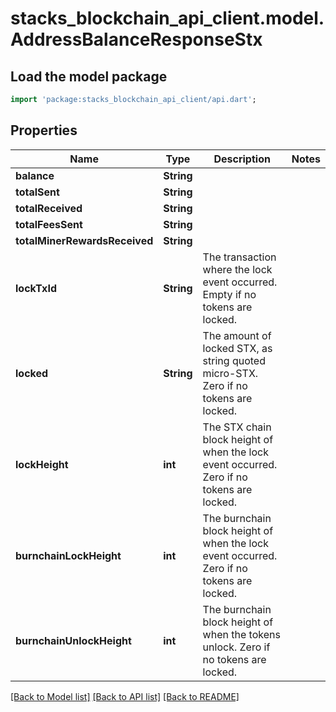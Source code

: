 # stacks_blockchain_api_client.model.AddressBalanceResponseStx

## Load the model package
```dart
import 'package:stacks_blockchain_api_client/api.dart';
```

## Properties
Name | Type | Description | Notes
------------ | ------------- | ------------- | -------------
**balance** | **String** |  | 
**totalSent** | **String** |  | 
**totalReceived** | **String** |  | 
**totalFeesSent** | **String** |  | 
**totalMinerRewardsReceived** | **String** |  | 
**lockTxId** | **String** | The transaction where the lock event occurred. Empty if no tokens are locked. | 
**locked** | **String** | The amount of locked STX, as string quoted micro-STX. Zero if no tokens are locked. | 
**lockHeight** | **int** | The STX chain block height of when the lock event occurred. Zero if no tokens are locked. | 
**burnchainLockHeight** | **int** | The burnchain block height of when the lock event occurred. Zero if no tokens are locked. | 
**burnchainUnlockHeight** | **int** | The burnchain block height of when the tokens unlock. Zero if no tokens are locked. | 

[[Back to Model list]](../README.md#documentation-for-models) [[Back to API list]](../README.md#documentation-for-api-endpoints) [[Back to README]](../README.md)


